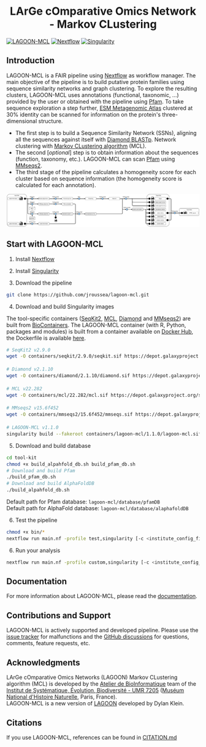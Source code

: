 <h1 align="center">LArGe cOmparative Omics Network - Markov CLustering</h1>

[![LAGOON-MCL](https://img.shields.io/badge/LAGOON--MCL-v1.0.0-red?labelColor=000000)](https://gitlab.com/jerrousseau/lagoon-mcl/-/)
[![Nextflow](https://img.shields.io/badge/nextflow_DSL2-%E2%89%A5_23.10.0-23aa62?labelColor=000000)](https://www.nextflow.io/)
[![Singularity](https://img.shields.io/badge/run_with-singularity-1d355c?labelColor=000000)](https://sylabs.io/singularity/)

## Introduction

LAGOON-MCL is a FAIR pipeline using [Nextflow](https://www.nextflow.io/docs/latest/index.html) as workflow manager. The main objective of the pipeline is to build putative protein families using sequence similarity networks and graph clustering. To explore the resulting clusters, LAGOON-MCL uses annotations (functional, taxonomic, ...) provided by the user or obtained with the pipeline using [Pfam](http://pfam.xfam.org/). To take sequence exploration a step further, [ESM Metagenomic Atlas](https://esmatlas.com/) clustered at 30% identity can be scanned for information on the protein's three-dimensional structure.

- The first step is to build a Sequence Similarity Network (SSNs), aligning all the sequences against itself with [Diamond BLASTp](https://github.com/bbuchfink/diamond). Network clustering with [Markov CLustering algorithm](https://micans.org/mcl/) (MCL).
- The second [*optional*] step is to obtain information about the sequences (function, taxonomy, etc.). LAGOON-MCL can scan [Pfam](http://pfam.xfam.org/) using [MMseqs2](https://github.com/soedinglab/MMseqs2).
- The third stage of the pipeline calculates a homogeneity score for each cluster based on sequence information (the homogeneity score is calculated for each annotation).

![](./assets/pipeline.svg)

## Start with LAGOON-MCL

1. Install [Nextflow](https://www.nextflow.io/docs/latest/index.html)

2. Install [Singularity](https://docs.sylabs.io/guides/4.2/user-guide/quick_start.html#quick-start)

3. Download the pipeline

```bash
git clone https://github.com/jroussea/lagoon-mcl.git
```

4. Download and build Singularity images

The tool-specific containers ([SeqKit2](https://biocontainers.pro/tools/seqkit), [MCL](https://biocontainers.pro/tools/mcl), [Diamond](https://biocontainers.pro/tools/diamond) and [MMseqs2](https://biocontainers.pro/tools/mmseqs2)) are built from [BioContainers](https://biocontainers.pro/). The LAGOON-MCL container (with R, Python, packages and modules) is built from a container available on [Docker Hub](https://hub.docker.com/r/jroussea/lagoon-mcl), the Dockerfile is available [here](./containers/lagoon-mcl/1.1.0/Dockerfile).

```bash
# SeqKit2 v2.9.0
wget -O containers/seqkit/2.9.0/seqkit.sif https://depot.galaxyproject.org/singularity/seqkit:2.9.0--h9ee0642_0

# Diamond v2.1.10
wget -O containers/diamond/2.1.10/diamond.sif https://depot.galaxyproject.org/singularity/diamond:2.1.10--h43eeafb_2

# MCL v22.282
wget -O containers/mcl/22.282/mcl.sif https://depot.galaxyproject.org/singularity/mcl:22.282--pl5321h031d066_2

# MMseqs2 v15.6f452
wget -O containers/mmseqs2/15.6f452/mmseqs.sif https://depot.galaxyproject.org/singularity/mmseqs2:15.6f452--pl5321h6a68c12_3

# LAGOON-MCL v1.1.0
singularity build --fakeroot containers/lagoon-mcl/1.1.0/lagoon-mcl.sif docker://jroussea/lagoon-mcl:latest
```

5. Download and build database

```Bash
cd tool-kit
chmod +x build_alpahfold_db.sh build_pfam_db.sh 
# Download and build Pfam
./build_pfam_db.sh
# Download and build AlphaFoldDB
./build_alpahfold_db.sh
```

Default path for Pfam database: `lagoon-mcl/database/pfamDB` \
Default path for AlphaFold database: `lagoon-mcl/database/alaphafoldDB`

6. Test the pipeline

```bash
chmod +x bin/*
nextflow run main.nf -profile test,singularity [-c <institute_config_file>]
```

6. Run your analysis

```bash
nextflow run main.nf -profile custom,singularity [-c <institute_config_file>]
```

## Documentation

For more information about LAGOON-MCL, please read the [documentation](https://github.com/jroussea/lagoon-mcl/wiki/).

## Contributions and Support

LAGOON-MCL is actively supported and developed pipeline. Please use the [issue tracker](https://github.com/jroussea/LAGOON-MCL/issues) for malfunctions and the [GitHub discussions](https://github.com/jroussea/LAGOON-MCL/discussions/1) for questions, comments, feature requests, etc.

## Acknowledgments

LArGe cOmparative Omics Networks (LAGOON) Markov CLustering algorithm (MCL) is developed by the [Atelier de BioInformatique](https://bioinfo.mnhn.fr/abi/presentation.FR.html) team of the [Institut de Systématique, Évolution, Biodiversité - UMR 7205](https://isyeb.mnhn.fr/en) ([Muséum National d'Histoire Naturelle](https://www.mnhn.fr/en), Paris, France).\
LAGOON-MCL is a new version of [LAGOON](https://github.com/Dylkln/LAGOON.git) developed by Dylan Klein.

## Citations

If you use LAGOON-MCL, references can be found in [CITATION.md](./CITATION.md)
